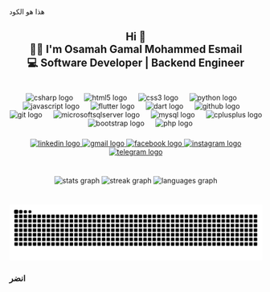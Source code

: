 هذا هو الكود<h2 align="center">Hi 👋<br>👨‍💻 I'm Osamah Gamal Mohammed Esmail<br>💻 Software Developer | Backend Engineer</h2>

###

<br clear="both">

<div align="center">
  <img src="https://cdn.jsdelivr.net/gh/devicons/devicon/icons/csharp/csharp-original.svg" height="30" alt="csharp logo"  />
  <img width="14" />
  <img src="https://cdn.jsdelivr.net/gh/devicons/devicon/icons/html5/html5-original.svg" height="30" alt="html5 logo"  />
  <img width="14" />
  <img src="https://cdn.jsdelivr.net/gh/devicons/devicon/icons/css3/css3-original.svg" height="30" alt="css3 logo"  />
  <img width="14" />
  <img src="https://cdn.jsdelivr.net/gh/devicons/devicon/icons/python/python-original.svg" height="30" alt="python logo"  />
  <img width="14" />
  <img src="https://cdn.simpleicons.org/javascript/F7DF1E" height="30" alt="javascript logo"  />
  <img width="14" />
  <img src="https://cdn.simpleicons.org/flutter/02569B" height="30" alt="flutter logo"  />
  <img width="14" />
  <img src="https://cdn.simpleicons.org/dart/0175C2" height="30" alt="dart logo"  />
  <img width="14" />
  <img src="https://cdn.simpleicons.org/github/181717" height="30" alt="github logo"  />
  <img width="14" />
  <img src="https://cdn.simpleicons.org/git/F05032" height="30" alt="git logo"  />
  <img width="14" />
  <img src="https://cdn.jsdelivr.net/gh/devicons/devicon/icons/microsoftsqlserver/microsoftsqlserver-plain.svg" height="30" alt="microsoftsqlserver logo"  />
  <img width="14" />
  <img src="https://cdn.simpleicons.org/mysql/4479A1" height="30" alt="mysql logo"  />
  <img width="14" />
  <img src="https://cdn.simpleicons.org/c++/00599C" height="30" alt="cplusplus logo"  />
  <img width="14" />
  <img src="https://cdn.simpleicons.org/bootstrap/7952B3" height="30" alt="bootstrap logo"  />
  <img width="14" />
  <img src="https://cdn.simpleicons.org/php/777BB4" height="30" alt="php logo"  />
</div>

###

<div align="center">
  <a href="https://www.linkedin.com/in/%D8%A3%D8%B3%D8%A7%D9%85%D8%A9-%D8%AC%D9%85%D8%A7%D9%84-%D9%85%D8%AD%D9%85%D8%AF-%D8%A7%D8%B3%D9%85%D8%A7%D8%B9%D9%8A%D9%84-07906326b?utm_source=share&utm_campaign=share_via&utm_content=profile&utm_medium=android_app" target="_blank">
    <img src="https://raw.githubusercontent.com/maurodesouza/profile-readme-generator/master/src/assets/icons/social/linkedin/default.svg" width="42" height="30" alt="linkedin logo"  />
  </a>
  <a href="mailto:osamajamal2021@gmail.com" target="_blank">
    <img src="https://raw.githubusercontent.com/maurodesouza/profile-readme-generator/master/src/assets/icons/social/gmail/default.svg" width="42" height="30" alt="gmail logo"  />
  </a>
  <a href="https://www.facebook.com/osamh.gamal.2001" target="_blank">
    <img src="https://raw.githubusercontent.com/maurodesouza/profile-readme-generator/master/src/assets/icons/social/facebook/default.svg" width="42" height="30" alt="facebook logo"  />
  </a>
  <a href="https://www.instagram.com/osamah__gamal?igsh=YzZpcjB3ZGZpNjZ5" target="_blank">
    <img src="https://raw.githubusercontent.com/maurodesouza/profile-readme-generator/master/src/assets/icons/social/instagram/default.svg" width="42" height="30" alt="instagram logo"  />
  </a>
  <a href="https://t.me/Osamah_Gamal_2001" target="_blank">
    <img src="https://raw.githubusercontent.com/maurodesouza/profile-readme-generator/master/src/assets/icons/social/telegram/default.svg" width="42" height="30" alt="telegram logo"  />
  </a>
</div>

###

<br clear="both">

<div align="center">
  <img src="https://github-readme-stats.vercel.app/api?username=Osamah-Gamal&hide_title=false&hide_rank=false&show_icons=true&include_all_commits=true&count_private=true&disable_animations=false&theme=radical&locale=en&hide_border=false" height="150" alt="stats graph"  />
  <img src="https://streak-stats.demolab.com?user=Osamah-Gamal&locale=en&mode=daily&theme=radical&hide_border=false&border_radius=5" height="150" alt="streak graph"  />
  <img src="https://github-readme-stats.vercel.app/api/top-langs?username=Osamah-Gamal&locale=en&hide_title=false&layout=compact&card_width=320&langs_count=5&theme=radical&hide_border=false" height="150" alt="languages graph"  />
</div>

###

<br clear="both">

<img src="https://raw.githubusercontent.com/Osamah-Gamal/Osamah-Gamal/output/snake.svg" alt="Snake animation" />

###  انضر 
